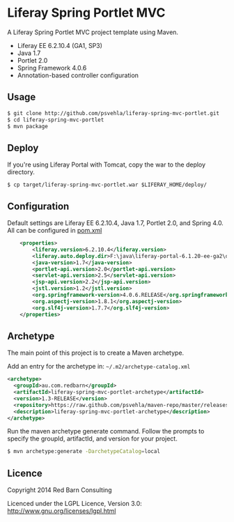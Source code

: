 Liferay Spring Portlet MVC
==========================

A Liferay Spring Portlet MVC project template using Maven.

* Liferay EE 6.2.10.4 (GA1, SP3)
* Java 1.7
* Portlet 2.0
* Spring Framework 4.0.6
* Annotation-based controller configuration

Usage
-----
```bash
$ git clone http://github.com/psvehla/liferay-spring-mvc-portlet.git
$ cd liferay-spring-mvc-portlet
$ mvn package
```

Deploy
------
If you're using Liferay Portal with Tomcat, copy the war to the deploy directory.

```
$ cp target/liferay-spring-mvc-portlet.war $LIFERAY_HOME/deploy/
```

Configuration
-------------

Default settings are Liferay EE 6.2.10.4, Java 1.7, Portlet 2.0, and Spring 4.0.  All can be configured in [pom.xml](https://github.com/psvehla/liferay-spring-mvc-portlet/pom.xml)

```xml
	<properties>
		<liferay.version>6.2.10.4</liferay.version>
		<liferay.auto.deploy.dir>F:\java\liferay-portal-6.1.20-ee-ga2\deploy</liferay.auto.deploy.dir>
		<java-version>1.7</java-version>
		<portlet-api.version>2.0</portlet-api.version>
		<servlet-api.version>2.5</servlet-api.version>
		<jsp-api.version>2.2</jsp-api.version>
		<jstl.version>1.2</jstl.version>
		<org.springframework-version>4.0.6.RELEASE</org.springframework-version>
		<org.aspectj-version>1.8.1</org.aspectj-version>
		<org.slf4j-version>1.7.7</org.slf4j-version>
	</properties>
```

Archetype
---------

The main point of this project is to create a Maven archetype.

Add an entry for the archetype in: ```~/.m2/archetype-catalog.xml```

```xml
<archetype>
  <groupId>au.com.redbarn</groupId>
  <artifactId>liferay-spring-mvc-portlet-archetype</artifactId>
  <version>1.3-RELEASE</version>
  <repository>https://raw.github.com/psvehla/maven-repo/master/releases</repository>
  <description>liferay-spring-mvc-portlet-archetype</description>
</archetype>
```

Run the maven archetype generate command.  Follow the prompts to specify the groupId, artifactId, and version for your project.

```bash
$ mvn archetype:generate -DarchetypeCatalog=local
```

Licence
-------

Copyright 2014 Red Barn Consulting

Licenced under the LGPL Licence, Version 3.0: http://www.gnu.org/licenses/lgpl.html
